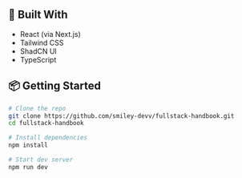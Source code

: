 
## 🧰 Built With

- React (via Next.js)
- Tailwind CSS
- ShadCN UI
- TypeScript

## 📦 Getting Started

```bash
# Clone the repo
git clone https://github.com/smiley-devv/fullstack-handbook.git
cd fullstack-handbook

# Install dependencies
npm install

# Start dev server
npm run dev

